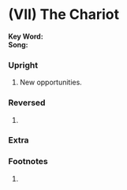 # (VII) The Chariot

**Key Word:**   
**Song:** 



### Upright

1) New opportunities.



### Reversed

1) 



### Extra





### Footnotes

1. 


